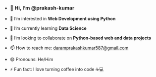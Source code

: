 - ### 👋 Hi, I’m @prakash-kumar

- 👀 I’m interested in **Web Development using Python**
- 🌱 I’m currently learning **Data Science**
- 💞️ I’m looking to collaborate on **Python-based web and data projects**
- 📫 How to reach me: daramprakashkumar587@gmail.com
- 😄 Pronouns: He/Him
- ⚡ Fun fact: I love turning coffee into code ☕💻


<!---
prakash-python/prakash-python is a ✨ special ✨ repository because its `README.md` (this file) appears on your GitHub profile.
You can click the Preview link to take a look at your changes.
--->
